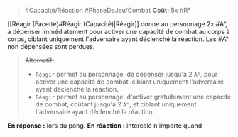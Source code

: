 
> #Capacité/Réaction #PhaseDeJeu/Combat 
> **Coût:** 5x #R°

[[Réagir (Facette)#Réagir (Capacité)|Réagir]] donne au personnage 2x #A°, à  dépenser immédiatement pour activer une capacité de combat au corps à corps, ciblant uniquement l'adversaire ayant déclenché la réaction. Les #A° non dépensées sont perdues.

> ~~Alternatif:~~
> - `Réagir` permet au personnage, de dépenser jusqu'à 2 `A°`, pour activer une capacité de combat, ciblant uniquement l'adversaire ayant déclenché la réaction.
> - `Réagir` permet au personnage, d'activer gratuitement une capacité de combat, coûtant jusqu'à 2 `A°`, et ciblant uniquement l'adversaire ayant déclenché la réaction.

**En réponse :** lors du pong. 
**En réaction :** intercalé n'importe quand